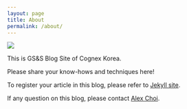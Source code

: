 ```yaml
---
layout: page
title: About
permalink: /about/
---
```


<img src="{{ site.baseurl }}/assets/cognex_korea.jpg">

This is GS&S Blog Site of Cognex Korea.

Please share your know-hows and techniques here!

To register your article in this blog, please refer to [Jekyll site](https://jekyllrb.com).

If any question on this blog, please contact <a href="mailto:alex.choi@cognex.com">Alex Choi</a>.
